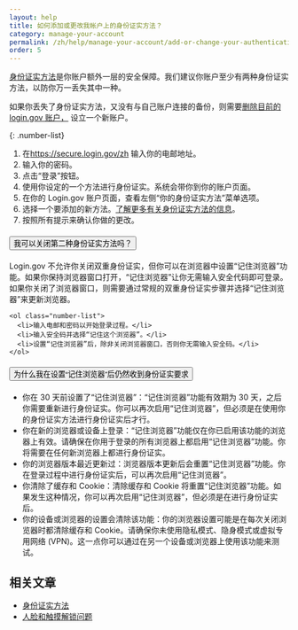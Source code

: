 ```yaml
---
layout: help
title: 如何添加或更改我帐户上的身份证实方法？
category: manage-your-account
permalink: /zh/help/manage-your-account/add-or-change-your-authentication-method/
order: 5
---
```

[身份证实方法](/zh/help/get-started/authentication-methods/)是你账户额外一层的安全保障。我们建议你账户至少有两种身份证实方法，以防你万一丢失其中一种。

如果你丢失了身份证实方法，又没有与自己账户连接的备份，则需要[删除目前的login.gov 账户，](/zh/help/manage-your-account/delete-your-account/) 设立一个新账户。

{: .number-list}
1. 在<https://secure.login.gov/zh> 输入你的电邮地址。
2. 输入你的密码。
3. 点击“登录”按钮。
4. 使用你设定的一个方法进行身份证实。系统会带你到你的账户页面。
5. 在你的 Login.gov 账户页面，查看左侧“你的身份证实方法”菜单选项。
6. 选择一个要添加的新方法。[了解更多有关身份证实方法的信息](/zh/help/get-started/authentication-methods/)。
7. 按照所有提示来确认你做的更改。

<div class="usa-accordion usa-accordion--bordered margin-y-4">
  <h4 class="usa-accordion__heading">
    <button
      type="button"
      class="usa-accordion__button"
      aria-expanded="false"
      aria-controls="b-a1"
    >
      我可以关闭第二种身份证实方法吗？
    </button>
  </h4>
  <div id="b-a1" class="usa-accordion__content usa-prose">
    <p>Login.gov 不允许你关闭双重身份证实，但你可以在浏览器中设置“记住浏览器”功能。如果你保持浏览器窗口打开，“记住浏览器”让你无需输入安全代码即可登录。如果你关闭了浏览器窗口，则需要通过常规的双重身份证实步骤并选择“记住浏览器”来更新浏览器。</p>

    <ol class="number-list">
      <li>输入电邮和密码以开始登录过程。</li>
      <li>输入安全码并选择“记住这个浏览器”。</li>
      <li>设置“记住浏览器”后，除非关闭浏览器窗口，否则你无需输入安全码。</li>
    </ol>
  </div>
</div>

<div class="usa-accordion usa-accordion--bordered margin-y-4">
  <h4 class="usa-accordion__heading">
    <button
      type="button"
      class="usa-accordion__button"
      aria-expanded="false"
      aria-controls="b-a2"
    >
      为什么我在设置“记住浏览器”后仍然收到身份证实要求
    </button>
  </h4>
  <div id="b-a2" class="usa-accordion__content usa-prose">
    <ul>
      <li>你在 30 天前设置了“记住浏览器”：“记住浏览器”功能有效期为 30 天，之后你需要重新进行身份证实。你可以再次启用“记住浏览器”，但必须是在使用你的身份证实方法进行身份证实后才行。</li>
      <li>你在新的浏览器或设备上登录：“记住浏览器”功能仅在你已启用该功能的浏览器上有效。请确保在你用于登录的所有浏览器上都启用“记住浏览器”功能。你将需要在任何新浏览器上都进行身份证实。</li>
      <li>你的浏览器版本最近更新过：浏览器版本更新后会重置“记住浏览器”功能。你在登录过程中进行身份证实后，可以再次启用“记住浏览器”。</li>
      <li>你清除了缓存和 Cookie：清除缓存和 Cookie 将重置“记住浏览器”功能。如果发生这种情况，你可以再次启用“记住浏览器”，但必须是在进行身份证实后。</li>
      <li>你的设备或浏览器的设置会清除该功能：你的浏览器设置可能是在每次关闭浏览器时都清除缓存和 Cookie。请确保你未使用隐私模式、隐身模式或虚拟专用网络 (VPN)。这一点你可以通过在另一个设备或浏览器上使用该功能来测试。</li>
    </ul>
  </div>
</div>

## 相关文章

* [身份证实方法](/zh/help/get-started/authentication-methods/)
* [人脸和触摸解锁问题](/zh/help/trouble-signing-in/authentication/face-and-touch-unlock/)
